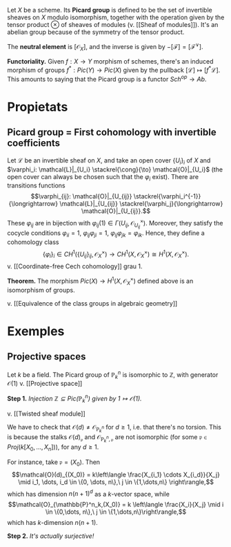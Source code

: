 Let $X$ be a scheme. Its **Picard group** is defined to be the set of invertible sheaves on $X$ modulo isomorphism, together with the operation given by the tensor product $\otimes$ of sheaves of modules (v. [[Sheaf of modules]]). It's an abelian group because of the symmetry of the tensor product.

The **neutral element** is $[\mathcal{O}_X]$, and the inverse is given by $-[\mathcal{F}] = [\mathcal{F}^\vee]$.

**Functoriality.** Given $f: X \to Y$ morphism of schemes, there's an induced morphism of groups $f^*: Pic(Y) \to Pic(X)$ given by the pullback $[\mathcal{L}] \mapsto [f^*\mathcal{L}]$. This amounts to saying that the Picard group is a functor $Sch^{op} \to Ab$.

# Propietats

## Picard group = First cohomology with invertible coefficients

Let $\mathcal{L}$ be an invertible sheaf on $X$, and take an open cover $\{U_i\}_i$ of $X$ and $\varphi_i: \mathcal{L}|_{U_i} \stackrel{\cong}{\to} \mathcal{O}|_{U_i}$ (the open cover can always be chosen such that the $\varphi_i$ exist). There are transitions functions$$\varphi_{ij}: \mathcal{O}|_{U_{ij}} \stackrel{\varphi_i^{-1}}{\longrightarrow} \mathcal{L}|_{U_{ij}} \stackrel{\varphi_j}{\longrightarrow} \mathcal{O}|_{U_{ij}}.$$
These $\varphi_{ij}$ are in bijection with $\varphi_{ij}(1) \in \Gamma(U_{ij}, \mathcal{O}_{U_{ij}}^\times)$. Moreover, they satisfy the cocycle conditions $\varphi_{ii} = 1$, $\varphi_{ij} \varphi_{ji} = 1$, $\varphi_{ij} \varphi_{jk} = \varphi_{ik}$. Hence, they define a cohomology class$$\{\varphi_{i}\}_{i} \in CH^1(\{U_{ij}\}_{ij}, \mathcal{O}_X^\times) \to CH^1(X,\mathcal{O}_X^\times) \cong H^1(X, \mathcal{O}_X^\times).$$
v. [[Coordinate-free Cech cohomology]] grau 1.

**Theorem.** The morphism $Pic(X) \to H^1(X,\mathcal{O}_X^\times)$ defined above is an isomorphism of groups.

v. [[Equivalence of the class groups in algebraic geometry]]

# Exemples

## Projective spaces

Let $k$ be a field. The Picard group of $\mathbb{P}^n_k$ is isomorphic to $\mathbb{Z}$, with generator $\mathcal{O}(1)$ v. [[Projective space]]

**Step 1.** *Injection $\mathbb{Z} \subseteq Pic(\mathbb{P}^n_k)$ given by $1 \mapsto \mathcal{O}(1)$.*

v. [[Twisted sheaf module]]

We have to check that $\mathcal{O}(d) \neq \mathcal{O}_{\mathbb{P}^n_k}$ for $d \geq 1$, i.e. that there's no torsion. This is because the stalks $\mathcal{O}(d)_\mathfrak{p}$ and $\mathcal{O}_{\mathbb{P}^n_k,\mathfrak{p}}$ are not isomorphic (for some $\mathfrak{p} \in Proj(k[X_0,\dots,X_n])$), for any $d \geq 1$.

For instance, take $\mathfrak{p} = (X_0)$. Then$$\mathcal{O}(d)_{(X_0)} = k\left\langle \frac{X_{i_1} \cdots X_{i_d}}{X_j} \mid i_1, \dots, i_d \in \{0, \dots, n\},\ j \in \{1,\dots,n\} \right\rangle,$$which has dimension $n(n+1)^d$ as a $k$-vector space, while$$\mathcal{O}_{\mathbb{P}^n_k,(X_0)} = k \left\langle \frac{X_i}{X_j} \mid i \in \{0,\dots, n\},\ j \in \{1,\dots,n\}\right\rangle,$$which has $k$-dimension $n(n+1)$.

**Step 2.** *It's actually surjective!*
